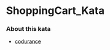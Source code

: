 # ShoppingCart_Kata
### About this kata
- [codurance](https://www.codurance.com/katas/shopping-cart-kata)